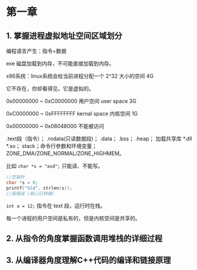 # 第一章

## 1. 掌握进程虚拟地址空间区域划分

编程语言产生：指令+数据

exe 磁盘加载到内存，不可能直接加载到内存。

x86系统：linux系统会给当前进程分配一个 2^32 大小的空间 4G

它不存在，你却看得见，它是虚拟的。



0x00000000 ~ 0xC0000000 用户空间 user space 3G 

0xC0000000 ~ 0xFFFFFFFF kernal space 内核空间 1G



0x00000000 ~ 0x08048000 不能被访问

.text段（指令）； .rodata(只读数据段)； .data； .bss； .heap； 加载共享库 *.dll *.so； stack；命令行参数和环境变量；ZONE_DMA/ZONE_NORMAL/ZONE_HIGHMEM。

比如 `char *s = "asd";` 只能读、不能写。

```c
//空指针
char *s = 0;
printf("%ld", strlen(s));
//段错误 (核心已转储)
```

`int a = 12;` 指令在 text 段，运行时在栈。

每一个进程的用户空间是私有的，但是内核空间是共享的。



## 2. 从指令的角度掌握函数调用堆栈的详细过程







## 3. 从编译器角度理解C++代码的编译和链接原理

